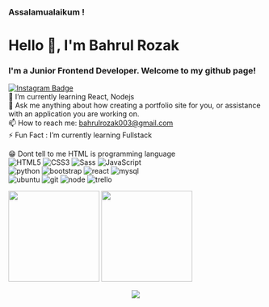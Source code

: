  
### Assalamualaikum !
### <h1>Hello 👋, I'm Bahrul Rozak</h1>
### I'm a Junior Frontend Developer. Welcome to my github page! <br>
[![Instagram Badge](https://img.shields.io/badge/-Instagram-e4405f?style=flat-square&logo=Instagram&logoColor=white)](https://instagram.com/rozak.js/)
<br>
 🌱 I’m currently learning React, Nodejs <br> 
 💬 Ask me anything about how creating a portfolio site for you, or assistance with an application you are working on. <br>
 📫 How to reach me: bahrulrozak003@gmail.com <br>
 ⚡ Fun Fact : I’m currently learning Fullstack <br>

😁 Dont tell to me HTML is programming language 
<br>
![HTML5](https://img.shields.io/badge/html%205-E44D26?style=for-the-badge&logo=html5&logoColor=white&labelColor=E44D26)
![CSS3](https://img.shields.io/badge/css%203-2965F1?style=for-the-badge&logo=css3&logoColor=white&labelColor=2965F1)
![Sass](https://img.shields.io/badge/sass-CC6699?style=for-the-badge&logo=sass&logoColor=white&labelColor=CC6699)
![JavaScript](https://img.shields.io/badge/-JavaScript-FDD734?style=for-the-badge&logo=javascript&logoColor=white&labelColor=FDD734)
<br>
![python](https://img.shields.io/badge/-python-106B6E?style=for-the-badge&logo=python&logoColor=white&labelColor=106B6E)
![bootstrap](https://img.shields.io/badge/-bootstrap-8912FC?style=for-the-badge&logo=bootstrap&logoColor=white&labelColor=8912FC)
![react](https://img.shields.io/badge/-react-61DAFB?style=for-the-badge&logo=react&logoColor=white&labelColor=61DAFB)
![mysql](https://img.shields.io/badge/-mysql-00608C?style=for-the-badge&logo=mysql&logoColor=white&labelColor=00608C)
<br>
![ubuntu](https://img.shields.io/badge/-ubuntu-grey?style=for-the-badge&logo=ubuntu&logoColor=white&labelColor=ee1717)
![git](https://img.shields.io/badge/-git-grey?style=for-the-badge&logo=git&logoColor=white&labelColor=ee1717)
![node](https://img.shields.io/badge/-node-grey?style=for-the-badge&logo=node.js&logoColor=white&labelColor=ee1717)
![trello](https://img.shields.io/badge/-trello-grey?style=for-the-badge&logo=trello&logoColor=white&labelColor=ee1717)

<p>
  <img height="180em" src="https://github-readme-stats.vercel.app/api?username=Bahrul-Rozak&show_icons=true&hide_border=true&&count_private=true&include_all_commits=true" />
  <img height="180em" src="https://github-readme-stats.vercel.app/api/top-langs/?username=Bahrul-Rozak&exclude_repo=KNN-Image-Classification&show_icons=true&hide_border=true&layout=compact&langs_count=8"/>
</p>

<p align='center'><img src='https://visitor-badge.glitch.me/badge?page_id=page.id'></p>
